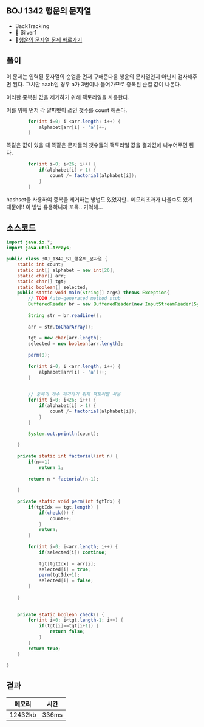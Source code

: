 ## BOJ 1342 행운의 문자열 
- BackTracking
- 🥈 Silver1
- 🔗[행운의 문자열 문제 바로가기](https://www.acmicpc.net/problem/1342)



## 풀이

이 문제는 입력된 문자열의 순열을 먼저 구해준다음 행운의 문자열인지 아닌지 검사해주면 된다.
그치만 aaab인 경우 a가 3번이나 들어가므로 중복된 순열 값이 나온다.

이러한 중복된 값을 제거하기 위해 팩토리얼을 사용한다.

이를 위해 먼저 각 알파벳이 쓰인 갯수를 count 해준다.

~~~java
		for(int i=0; i <arr.length; i++) {
			alphabet[arr[i] - 'a']++;
		}
~~~

똑같은 값이 있을 때 똑같은 문자들의 갯수들의 팩토리얼 값을 결과값에 나누어주면 된다.

~~~java
		for(int i=0; i<26; i++) {
            if(alphabet[i] > 1) {
                count /= factorial(alphabet[i]);
            }
        }
~~~

hashset을 사용하여 중복을 제거하는 방법도 있었지만.. 메모리초과가 나올수도 있기 때문에!! 이 방법 유용하니까 꼬옥.. 기억해... 

## 소스코드
~~~java
import java.io.*;
import java.util.Arrays;

public class BOJ_1342_S1_행운의_문자열 {
	static int count;
	static int[] alphabet = new int[26];
	static char[] arr;
	static char[] tgt;
	static boolean[] selected;
	public static void main(String[] args) throws Exception{
		// TODO Auto-generated method stub
		BufferedReader br = new BufferedReader(new InputStreamReader(System.in));
		
		String str = br.readLine();
		
		arr = str.toCharArray();
		
		tgt = new char[arr.length];
		selected = new boolean[arr.length];
		
		perm(0);
		
		for(int i=0; i <arr.length; i++) {
			alphabet[arr[i] - 'a']++;
		}

		
		// 중복의 개수 제거하기 위해 팩토리얼 사용 
		for(int i=0; i<26; i++) {
            if(alphabet[i] > 1) {
                count /= factorial(alphabet[i]);
            }
        }
		
		System.out.println(count);

	}
	
	private static int factorial(int n) {
		if(n==1)
			return 1;
		
		return n * factorial(n-1);
		
	}
	
	private static void perm(int tgtIdx) {
		if(tgtIdx == tgt.length) {
			if(check()) {
				count++;
			}
			return;
		}
		
		for(int i=0; i<arr.length; i++) {
			if(selected[i])	continue;
			
			tgt[tgtIdx] = arr[i];
			selected[i] = true;
			perm(tgtIdx+1);
			selected[i] = false;
		}
		
	}
	
	
	private static boolean check() {
		for(int i=0; i<tgt.length-1; i++) {
			if(tgt[i]==tgt[i+1]) {
				return false;
			}
		}
		return true;
	}

}

~~~

## 결과 

| 메모리  | 시간 |
|----|----|
| 12432kb| 336ms|